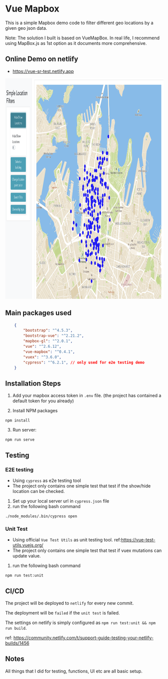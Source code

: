 # Vue Mapbox

This is a simple Mapbox demo code to filter different geo locations by a given geo json data.

Note: The solution I built is based on VueMapBox. In real life, I recommend using MapBox.js as 1st option as it documents more comprehensive.

## Online Demo on netlify

- https://vue-sr-test.netlify.app


<img src="https://github.com/RyanDaDeng/vue-test-sr/blob/main/public/demo.png" width="900" height="700" />

## Main packages used

````json
    {
        "bootstrap": "^4.5.3",
        "bootstrap-vue": "^2.21.2",
        "mapbox-gl": "^2.0.1",
        "vue": "^2.6.12",
        "vue-mapbox": "^0.4.1",
        "vuex": "^3.6.0",
        "cypress": "^6.2.1", // only used for e2e testing demo
    }
````

## Installation Steps

1. Add your mapbox access token in `.env` file. (the project has contained a default token for you already)

2. Install NPM packages
```
npm install
```

3. Run server:

```
npm run serve
```


## Testing

### E2E testing

- Using `cypress` as e2e testing tool
- The project only contains one simple test that test if the show/hide location can be checked.

1. Set up your local server url in `cypress.json` file
2. run the following bash command

```
./node_modules/.bin/cypress open
```

### Unit Test

- Using official `Vue Test Utils` as unit testing tool. ref:https://vue-test-utils.vuejs.org/
- The project only contains one simple test that test if vuex mutations can update value.

1. run the following bash command

```
npm run test:unit
```

## CI/CD

The project will be deployed to `netlify` for every new commit.

The deployment will be `failed` if the `unit test` is failed.

The settings on netlify is simply configured as `npm run test:unit && npm run build`.

ref: https://community.netlify.com/t/support-guide-testing-your-netlify-builds/1456


## Notes

All things that I did for testing, functions, UI etc are all basic setup.
